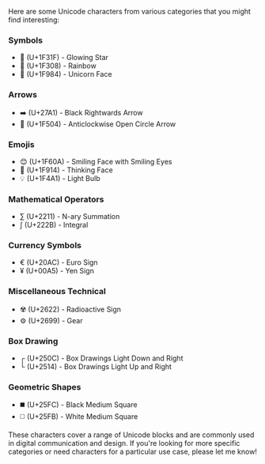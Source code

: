 Here are some Unicode characters from various categories that you might find interesting:

### Symbols
- 🌟 (U+1F31F) - Glowing Star
- 🌈 (U+1F308) - Rainbow
- 🦄 (U+1F984) - Unicorn Face

### Arrows
- ➡️ (U+27A1) - Black Rightwards Arrow
- 🔄 (U+1F504) - Anticlockwise Open Circle Arrow

### Emojis
- 😊 (U+1F60A) - Smiling Face with Smiling Eyes
- 🤔 (U+1F914) - Thinking Face
- 💡 (U+1F4A1) - Light Bulb

### Mathematical Operators
- ∑ (U+2211) - N-ary Summation
- ∫ (U+222B) - Integral

### Currency Symbols
- € (U+20AC) - Euro Sign
- ¥ (U+00A5) - Yen Sign

### Miscellaneous Technical
- ☢️ (U+2622) - Radioactive Sign
- ⚙️ (U+2699) - Gear

### Box Drawing
- ┌ (U+250C) - Box Drawings Light Down and Right
- └ (U+2514) - Box Drawings Light Up and Right

### Geometric Shapes
- ◼️ (U+25FC) - Black Medium Square
- ◻️ (U+25FB) - White Medium Square

These characters cover a range of Unicode blocks and are commonly used in digital communication and design. If you're looking for more specific categories or need characters for a particular use case, please let me know!

